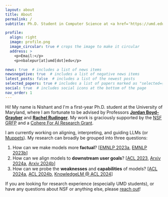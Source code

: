 ```yaml
---
layout: about
title: About
permalink: /
subtitle: Ph.D. Student in Computer Science at <a href='https://umd.edu/'>University of Maryland, College Park</a>

profile:
  align: right
  image: profile.png
  image_circular: true # crops the image to make it circular
  address: >
    <p>Email:</p>
    <p>nbalepur[at]umd[dot]edu</p>

news: true  # includes a list of news items
newsnegative: true  # includes a list of negative news items
latest_posts: false  # includes a list of the newest posts
selected_papers: true # includes a list of papers marked as "selected={true}"
social: true  # includes social icons at the bottom of the page
nav_order: 1
---
```


Hi! My name is Nishant and I'm a first-year Ph.D. student at the University of Maryland, where I am fortunate to be advised by Professors **[Jordan Boyd-Grayber](http://users.umiacs.umd.edu/~jbg/)** and **[Rachel Rudinger](https://rudinger.github.io/)**. My work is graciously supported by the [NSF GRFP](https://www.nsfgrfp.org/) and a [Cohere For AI Research Grant](https://cohere.com/blog/c4ai-research-grants).

I am currently working on aligning, interpreting, and guiding LLMs (or [Muppets](https://www.youtube.com/watch?v=u0DgoRVLTE8)). My research can broadly be grouped into three questions: 
1. How can we make models more **factual**?
   [[EMNLP 2023a](https://arxiv.org/abs/2305.03276), [EMNLP 2023b](https://arxiv.org/abs/2310.14486)]
2. How can we align models to **downstream user goals**?
   [[ACL 2023](https://aclanthology.org/2023.findings-acl.14/), [Arxiv 2024a](https://arxiv.org/abs/2402.12291), [Arxiv 2024b](https://arxiv.org/abs/2406.15352)]
3. How can we probe the **weaknesses** and **capabilities** of models?
   [[ACL 2024a](https://arxiv.org/abs/2311.07532), [ACL 2024b](https://arxiv.org/abs/2402.12483), [KnowledgeLM @ ACL 2024](https://arxiv.org/abs/2407.01992)]


If you are looking for research experience (especially UMD students), or have any questions about NSF or anything else, please [reach out](mailto:nbalepur@umd.edu)!
